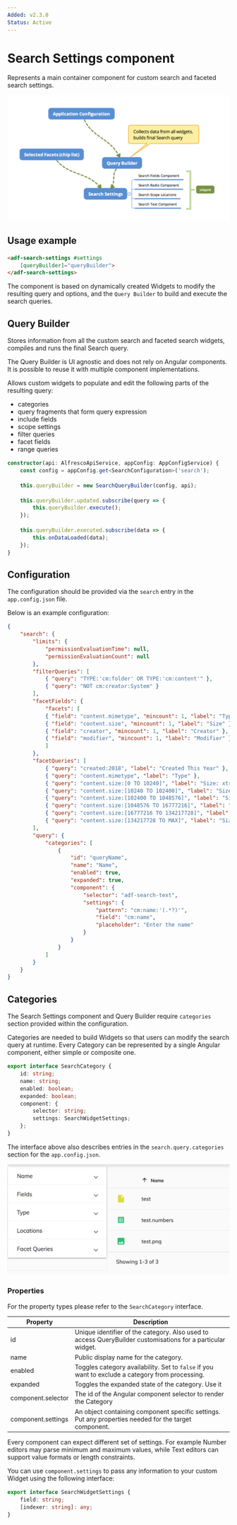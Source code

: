 ```yaml
---
Added: v2.3.0
Status: Active
---
```


# Search Settings component

Represents a main container component for custom search and faceted search settings.

![Search Settings overview](../docassets/images/search-settings-overview.png)

## Usage example

```html
<adf-search-settings #settings
    [queryBuilder]="queryBuilder">
</adf-search-settings>
```

The component is based on dynamically created Widgets to modify the resulting query and options,
and the `Query Builder` to build and execute the search queries.

## Query Builder

Stores information from all the custom search and faceted search widgets,
compiles and runs the final Search query.

The Query Builder is UI agnostic and does not rely on Angular components.
It is possible to reuse it with multiple component implementations.

Allows custom widgets to populate and edit the following parts of the resulting query:

- categories
- query fragments that form query expression
- include fields
- scope settings
- filter queries
- facet fields
- range queries

```ts
constructor(api: AlfrescoApiService, appConfig: AppConfigService) {
    const config = appConfig.get<SearchConfiguration>('search');

    this.queryBuilder = new SearchQueryBuilder(config, api);

    this.queryBuilder.updated.subscribe(query => {
        this.queryBuilder.execute();
    });

    this.queryBuilder.executed.subscribe(data => {
        this.onDataLoaded(data);
    });
}
```

## Configuration

The configuration should be provided via the `search` entry in the `app.config.json` file.

Below is an example configuration:

```json
{
    "search": {
        "limits": {
            "permissionEvaluationTime": null,
            "permissionEvaluationCount": null
        },
        "filterQueries": [
            { "query": "TYPE:'cm:folder' OR TYPE:'cm:content'" },
            { "query": "NOT cm:creator:System" }
        ],
        "facetFields": {
            "facets": [
            { "field": "content.mimetype", "mincount": 1, "label": "Type" },
            { "field": "content.size", "mincount": 1, "label": "Size" },
            { "field": "creator", "mincount": 1, "label": "Creator" },
            { "field": "modifier", "mincount": 1, "label": "Modifier" }
            ]
        },
        "facetQueries": [
            { "query": "created:2018", "label": "Created This Year" },
            { "query": "content.mimetype", "label": "Type" },
            { "query": "content.size:[0 TO 10240]", "label": "Size: xtra small"},
            { "query": "content.size:[10240 TO 102400]", "label": "Size: small"},
            { "query": "content.size:[102400 TO 1048576]", "label": "Size: medium" },
            { "query": "content.size:[1048576 TO 16777216]", "label": "Size: large" },
            { "query": "content.size:[16777216 TO 134217728]", "label": "Size: xtra large" },
            { "query": "content.size:[134217728 TO MAX]", "label": "Size: XX large" }
        ],
        "query": {
            "categories": [
                {
                    "id": "queryName",
                    "name": "Name",
                    "enabled": true,
                    "expanded": true,
                    "component": {
                        "selector": "adf-search-text",
                        "settings": {
                            "pattern": "cm:name:'(.*?)'",
                            "field": "cm:name",
                            "placeholder": "Enter the name"
                        }
                    }
                }
            ]
        }
    }
}
```

## Categories

The Search Settings component and Query Builder require `categories` section provided within the configuration.

Categories are needed to build Widgets so that users can modify the search query at runtime. Every Category can be represented by a single Angular component, either simple or composite one.

```ts
export interface SearchCategory {
    id: string;
    name: string;
    enabled: boolean;
    expanded: boolean;
    component: {
        selector: string;
        settings: SearchWidgetSettings;
    };
}
```

The interface above also describes entries in the `search.query.categories` section for the `app.config.json`.

![Search Categories](../docassets/images/search-categories-01.png)

### Properties

For the property types please refer to the `SearchCategory` interface.

| Property | Description |
| --- | --- |
| id | Unique identifier of the category. Also used to access QueryBuilder customisations for a particular widget. |
| name | Public display name for the category.  |
| enabled | Toggles category availability. Set to `false` if you want to exclude a category from processing. |
| expanded | Toggles the expanded state of the category. Use it  |
| component.selector | The id of the Angular component selector to render the Category |
| component.settings | An object containing component specific settings. Put any properties needed for the target component. |

Every component can expect different set of settings.
For example Number editors may parse minimum and maximum values, while Text editors can support value formats or length constraints.

You can use `component.settings` to pass any information to your custom Widget using the following interface:

```ts
export interface SearchWidgetSettings {
    field: string;
    [indexer: string]: any;
}
```